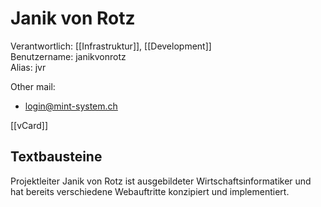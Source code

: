 # Janik von Rotz
Verantwortlich: [[Infrastruktur]], [[Development]]  
Benutzername: janikvonrotz  
Alias: jvr

Other mail:
* login@mint-system.ch

[[vCard]]

## Textbausteine

Projektleiter Janik von Rotz ist ausgebildeter Wirtschaftsinformatiker und hat bereits verschiedene Webauftritte konzipiert und implementiert. 